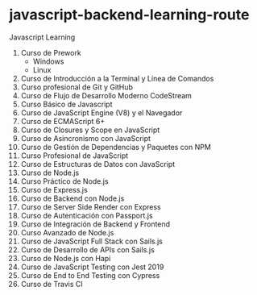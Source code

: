 # javascript-backend-learning-route

Javascript Learning

1. Curso de Prework
   - Windows
   - Linux
2. Curso de Introducción a la Terminal y Línea de Comandos
3. Curso profesional de Git y GitHub
4. Curso de Flujo de Desarrollo Moderno CodeStream
5. Curso Básico de Javascript
6. Curso de JavaScript Engine (V8) y el Navegador
7. Curso de ECMAScript 6+
8. Curso de Closures y Scope en JavaScript
9. Curso de Asincronismo con JavaScript
10. Curso de Gestión de Dependencias y Paquetes con NPM
11. Curso Profesional de JavaScript
12. Curso de Estructuras de Datos con JavaScript
13. Curso de Node.js
14. Curso Práctico de Node.js
15. Curso de Express.js
16. Curso de Backend con Node.js
17. Curso de Server Side Render con Express
18. Curso de Autenticación con Passport.js
19. Curso de Integración de Backend y Frontend
20. Curso Avanzado de Node.js
21. Curso de JavaScript Full Stack con Sails.js
22. Curso de Desarrollo de APIs con Sails.js
23. Curso de Node.js con Hapi
24. Curso de JavaScript Testing con Jest 2019
25. Curso de End to End Testing con Cypress
26. Curso de Travis CI

